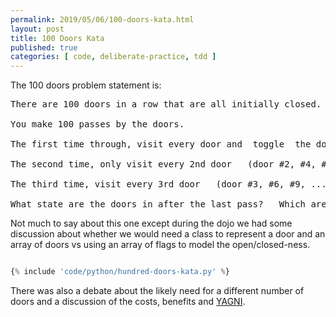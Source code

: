 ```yaml
---
permalink: 2019/05/06/100-doors-kata.html
layout: post
title: 100 Doors Kata
published: true
categories: [ code, deliberate-practice, tdd ]
---
```


The 100 doors problem statement is:

<pre>
There are 100 doors in a row that are all initially closed.

You make 100 passes by the doors.

The first time through, visit every door and  toggle  the door  (if the door is closed,  open it;   if it is open,  close it).

The second time, only visit every 2nd door   (door #2, #4, #6, ...),   and toggle it.

The third time, visit every 3rd door   (door #3, #6, #9, ...), etc,   until you only visit the 100th door.

What state are the doors in after the last pass?   Which are open, which are closed?
</pre>   

Not much to say about this one except during the dojo we had some discussion about whether we would 
need a class to represent a door and an array of doors vs using an array of flags to model the open/closed-ness. 

```python

{% include 'code/python/hundred-doors-kata.py' %}

```

There was also a debate about the likely need for a different number of doors and a discussion of the costs, benefits and 
<a href="https://martinfowler.com/bliki/Yagni.html">YAGNI</a>.
